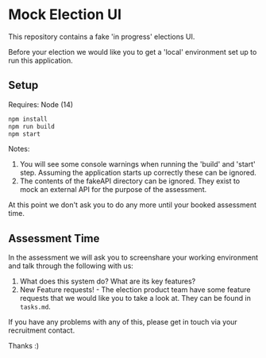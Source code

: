 # Mock Election UI

This repository contains a fake 'in progress' elections UI.

Before your election we would like you to get a 'local' environment set up to run this application.

Setup
---

Requires: Node (14)

```javascript
npm install
npm run build
npm start
```

Notes:
1) You will see some console warnings when running the 'build' and 'start' step. Assuming the application starts up correctly these can be ignored.
2) The contents of the fakeAPI directory can be ignored. They exist to mock an external API for the purpose of the assessment.

At this point we don't ask you to do any more until your booked assessment time.

Assessment Time
---

In the assessment we will ask you to screenshare your working environment and talk through the following with us:

1) What does this system do? What are its key features?
2) New Feature requests! - The election product team have some feature requests that we would like you to take a look at. They can be found in `tasks.md`.

If you have any problems with any of this, please get in touch via your recruitment contact.

Thanks :) 



